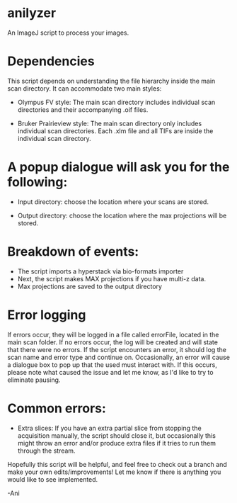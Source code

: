 # anilyzer
An ImageJ script to process your images.

# Dependencies
This script depends on understanding the file hierarchy inside the main scan directory. It can accommodate two main styles:

- Olympus FV style: The main scan directory includes individual scan directories and their accompanying .oif files.

- Bruker Prairieview style: The main scan directory only includes individual scan directories. Each .xlm file and all TIFs are inside the individual scan directory.


# A popup dialogue will ask you for the following:
- Input directory: choose the location where your scans are stored.

- Output directory: choose the location where the max projections will be stored.



# Breakdown of events:
- The script imports a hyperstack via bio-formats importer
- Next, the script makes MAX projections if you have multi-z data.
- Max projections are saved to the output directory

# Error logging
If errors occur, they will be logged in a file called errorFile, located in the main scan folder. If no errors occur, the log will be created and will state that there were no errors. If the script encounters an error, it should log the scan name and error type and continue on. Occasionally, an error will cause a dialogue box to pop up that the used must interact with. If this occurs, please note what caused the issue and let me know, as I'd like to try to eliminate pausing.

# Common errors:

- Extra slices: If you have an extra partial slice from stopping the acquisition manually, the script should close it, but occasionally this might throw an error and/or produce extra files if it tries to run them through the stream.

Hopefully this script will be helpful, and feel free to check out a branch and make your own edits/improvements!
Let me know if there is anything you would like to see implemented.

-Ani
